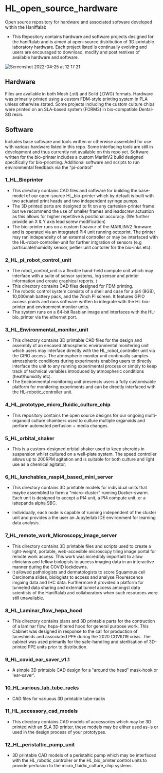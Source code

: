 # HL_open_source_hardware
Open source repository for hardware and associated software developed within the Haniffalab

 - This Repository contains hardware and software projects designed for the haniffalab and is aimed at open-source distribution of 3D-printable laboratory hardware.
  Each project listed is continually evolving and users are encouraged to download, modify and post remixes of available hardware and software.

![Screenshot 2022-04-25 at 12 17 21](https://user-images.githubusercontent.com/46449131/165078795-26e6ce80-b388-4947-9ef0-6dd878fc8f60.png)

## Hardware
Files are available in both Mesh (.stl) and Solid (.DWG) formats. Hardware was primarily printed using a custom FDM-style printing system in PLA unless otherwise stated. 
Some projects including the custom culture chips were printed on an SLA-based system (FORM3) in bio-compatible Dental-SG resin.

## Software
Includes base software and tools written or otherwise assembled for use with various hardware listed in this repo. Some interfacing tools are still in development and thus currently not available on this repo yet.
Software written for the bio-printer includes a custom MarlinV2 build designed specifically for bio-prionting.
Additional software and scripts to run environmental feedback via the "pi-control"

### 1_HL_Bioprinter
- This directory contains CAD files and software for building the base-model of our open-source HL_bio-printer which by default is built with two actuated print heads and two independent syringe pumps. 
- The 3D printed parts are designed to fit on any cartesian-printer frame but we recommend the use of smaller frames and leadscrew actuation as this allows for higher repetitive & positional accuracy. (We further provide an X & Y axis lead screw modification)
- The bio-printer runs on a custom floavour of the MARLINV2 firmware and is operated via an integrated PI4 unit running octoprint. The printer may ran independelty of an external controller or may be interfaced with the HL-robot-controller-unit for further intgration of sensors (e.g particulate/humidity sensor, peltier unit contoller for the bio-inks etc).

### 2_HL_pi_robot_control_unit
- The robot_control_unit is a flexible hand-held compute unit which may interface with a suite of sensor systems, log sensor and printer information and create graphical reports. t
- This directory contains CAD files designed for FDM printing. 
- The robotic control system consists of a shell and case for a pi4 (8GB), 10,000mah battery pack, and the 7inch Pi screen. It features GPIO access points and runs software written to integrate with the HL bio-printer and environment monitor units.
- The system runs on a 64-bit Rasbian image and interfaces with the HL-bio_printer via the ethernet port. 

### 3_HL_Environmental_monitor_unit
- This directory contains 3D printable CAD files for the design and assembly of an encased atmospheric environmental monitering unit which users may interface directly with the HL_robot_controller unit via the GPIO access. The atmospheric monitor unit continually samples atmospheric conditions during experiments enabling users to directly interface the unit to any running experimental process or simply to keep track of technical variables introduced by atmospheric conditions (heat/humidity etc). 
- The Encironmental monitoring unit presensts users a fully customisable platform for monitering experiments and can be directly interfaced with the HL-robotic_controller unit.

### 4_HL_prototype_micro_fluidic_culture_chip
- This repository contains the open source designs for our ongoing multi-organoid culture chambers used to culture multiple organoids and perform automated perfusion + media changes.

### 5_HL_orbital_shaker
- This is a custom-designed orbital shaker used to keep sheroids in suspension whilst cultured on a well-plate system. The speed controller allows up to 200RPM agitation and is suitable for both culture and light use as a chemical agitator.


### 6_HL_lunchables_raspi4_based_mini_server
- This directory contains 3D printable models for individual units that maybe assembled to form a "micro-cluster" running Docker-swarm. Each unit is designed to accept a PI4 unit, a PI4 compute unit, or a lattepanda alpha SBC.

- Individually, each node is capable of running independent of the cluster unit and provides a the user an Jupyterlab IDE environment for learning data analysis.

### 7_HL_remote_work_Microscopy_image_server
- This directory contains 3D printable files and scripts used to create a light-weight, portable, web-accesible microscopy tiling image portal for remote work access. This work was incredibly important to allow clinicians and fellow biologists to access imaging data in an interactive manner during the COVID lockdowns. 
- It allowed pathologists and dermatologists to score Squamous cell Carcinoma slides, biologists to access and analyse Flourescence imgaing data and IHC data. Furthermore it provided a platform for tunneled data sharing and external tunnel access amongst data scientists of the Haniffalab and collaborators when such resources were still unavailable.

### 8_HL_Laminar_flow_hepa_hood
- This directory contains plans and 3D printable parts for the contruction of a laminar flow, hepa-filtered hood for general purpose work. This Cabinet was designed in response to the call for production of faceshields and associated PPE during the 2020 COVID19 crisis. The cabinet was used primarily for the safe-handling and sterilisation of 3D-printed PPE units prior to distribution.

### 9_HL_covid_ear_saver_v1.1
- A simple 3D printable CAD design for a "around the head" mask-hook or 'ear-saver'.

### 10_HL_various_lab_tube_racks
- CAD files for variuous 3D printable tube-racks
### 11_HL_accessory_cad_models
- This directory contains CAD models of accessories which may be 3D printed with an SLA 3D printer, these models may be either used as-is or used in the design process of your prototypes.
### 12_HL_peristaltic_pump_unit
- 3D printable CAD models of a peristaltic pump which may be interfaced with the HL_robotic_controller or the HL_bio_printer control units to provide perfusion to the micro_fluidic_culture_chip systems.


